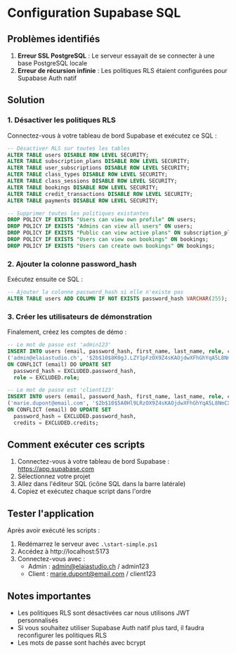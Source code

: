 # Configuration Supabase SQL

## Problèmes identifiés

1. **Erreur SSL PostgreSQL** : Le serveur essayait de se connecter à une base PostgreSQL locale
2. **Erreur de récursion infinie** : Les politiques RLS étaient configurées pour Supabase Auth natif

## Solution

### 1. Désactiver les politiques RLS

Connectez-vous à votre tableau de bord Supabase et exécutez ce SQL :

```sql
-- Désactiver RLS sur toutes les tables
ALTER TABLE users DISABLE ROW LEVEL SECURITY;
ALTER TABLE subscription_plans DISABLE ROW LEVEL SECURITY;
ALTER TABLE user_subscriptions DISABLE ROW LEVEL SECURITY;
ALTER TABLE class_types DISABLE ROW LEVEL SECURITY;
ALTER TABLE class_sessions DISABLE ROW LEVEL SECURITY;
ALTER TABLE bookings DISABLE ROW LEVEL SECURITY;
ALTER TABLE credit_transactions DISABLE ROW LEVEL SECURITY;
ALTER TABLE payments DISABLE ROW LEVEL SECURITY;

-- Supprimer toutes les politiques existantes
DROP POLICY IF EXISTS "Users can view own profile" ON users;
DROP POLICY IF EXISTS "Admins can view all users" ON users;
DROP POLICY IF EXISTS "Public can view active plans" ON subscription_plans;
DROP POLICY IF EXISTS "Users can view own bookings" ON bookings;
DROP POLICY IF EXISTS "Users can create own bookings" ON bookings;
```

### 2. Ajouter la colonne password_hash

Exécutez ensuite ce SQL :

```sql
-- Ajouter la colonne password_hash si elle n'existe pas
ALTER TABLE users ADD COLUMN IF NOT EXISTS password_hash VARCHAR(255);
```

### 3. Créer les utilisateurs de démonstration

Finalement, créez les comptes de démo :

```sql
-- Le mot de passe est 'admin123'
INSERT INTO users (email, password_hash, first_name, last_name, role, credits) VALUES
('admin@elaiastudio.ch', '$2b$10$8K0gJ.LZY1pFzOX9Z4sKAOjdwXFhGhYqA5L8NmCXEGZRzVGdQUaQu', 'Admin', 'ELAÏA', 'admin', 0)
ON CONFLICT (email) DO UPDATE SET 
  password_hash = EXCLUDED.password_hash,
  role = EXCLUDED.role;

-- Le mot de passe est 'client123'
INSERT INTO users (email, password_hash, first_name, last_name, role, credits) VALUES
('marie.dupont@email.com', '$2b$10$5A0Hl9LRzOX9Z4sKAOjdwXFhGhYqA5L8NmCXEGZRzVGdQUaQu', 'Marie', 'Dupont', 'client', 10)
ON CONFLICT (email) DO UPDATE SET 
  password_hash = EXCLUDED.password_hash,
  credits = EXCLUDED.credits;
```

## Comment exécuter ces scripts

1. Connectez-vous à votre tableau de bord Supabase : https://app.supabase.com
2. Sélectionnez votre projet
3. Allez dans l'éditeur SQL (icône SQL dans la barre latérale)
4. Copiez et exécutez chaque script dans l'ordre

## Tester l'application

Après avoir exécuté les scripts :

1. Redémarrez le serveur avec `.\start-simple.ps1`
2. Accédez à http://localhost:5173
3. Connectez-vous avec :
   - Admin : admin@elaiastudio.ch / admin123
   - Client : marie.dupont@email.com / client123

## Notes importantes

- Les politiques RLS sont désactivées car nous utilisons JWT personnalisés
- Si vous souhaitez utiliser Supabase Auth natif plus tard, il faudra reconfigurer les politiques RLS
- Les mots de passe sont hachés avec bcrypt 